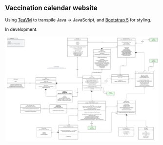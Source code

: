 ## Vaccination calendar website

Using [TeaVM](https://github.com/konsoletyper/teavm) to transpile Java -> JavaScript,
and [Bootstrap 5](https://getbootstrap.com/) for styling.

In development.

![UML ver 0.1](/UML.png)